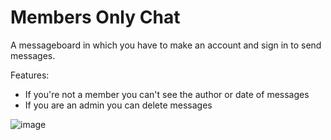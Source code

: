 # Members Only Chat 

A messageboard in which you have to make an account and sign in to send messages. 

Features:
- If you're not a member you can't see the author or date of messages
- If you are an admin you can delete messages

![image](https://github.com/Suk0shi/MembersOnlyChat/assets/144342852/629e7723-958e-49e7-8f7c-dad7601d8550)

